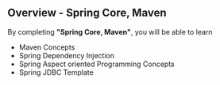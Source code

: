 ## Overview - Spring Core, Maven

By completing  **"Spring Core, Maven"**, you will be able to learn

- Maven Concepts
- Spring Dependency Injection
- Spring Aspect oriented Programming Concepts
- Spring JDBC Template
